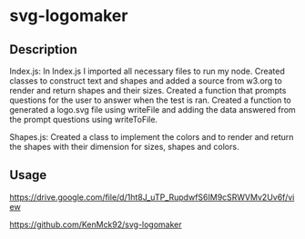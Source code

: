 # svg-logomaker

## Description
Index.js:
In Index.js I imported all necessary files to run my node. Created classes to construct text and shapes and added a source from w3.org to render and return shapes and their sizes. Created a function that prompts questions for the user to answer when the test is ran. Created a function to generated a logo.svg file using writeFile and adding the data answered from the prompt questions using writeToFile. 

Shapes.js:
Created a class to implement the colors and to render and return the shapes with their dimension for sizes, shapes and colors. 

## Usage

https://drive.google.com/file/d/1ht8J_uTP_RupdwfS6IM9cSRWVMv2Uv6f/view

https://github.com/KenMck92/svg-logomaker
